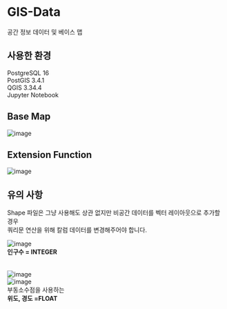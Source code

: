 # GIS-Data
 공간 정보 데이터 및 베이스 맵

## 사용한 환경
PostgreSQL 16 <br>
PostGIS 3.4.1 <br>
QGIS 3.34.4 <br>
Jupyter Notebook <br>


## Base Map
![image](https://github.com/yoohwanihn/GIS-Data/assets/73772238/f3077cbb-8559-4cb5-9334-b8a5fd6279c3)

## Extension Function
![image](https://github.com/yoohwanihn/GIS-Data/assets/73772238/7392f2e0-f2e3-42d0-957f-5423d3960a37)


## 유의 사항

Shape 파일은 그냥 사용해도 상관 없지만 비공간 데이터를 벡터 레이아웃으로 추가할 경우 <br>쿼리문 연산을 위해 칼럼 데이터를 변경해주어야 합니다.

![image](https://github.com/yoohwanihn/GIS-Data/assets/73772238/3f2848ab-9ad7-4032-8643-52eedd4a4c21)<br>
<b>인구수 = INTEGER</b><br><br><br>
![image](https://github.com/yoohwanihn/GIS-Data/assets/73772238/4d39b0f4-b87e-44c9-a9b8-6b3ac0bc26fa)<br>
![image](https://github.com/yoohwanihn/GIS-Data/assets/73772238/6c2fbc3e-c30c-4d66-be6c-9530b7047161)<br>
부동소수점을 사용하는 <br><b>위도, 경도 =FLOAT</b>
